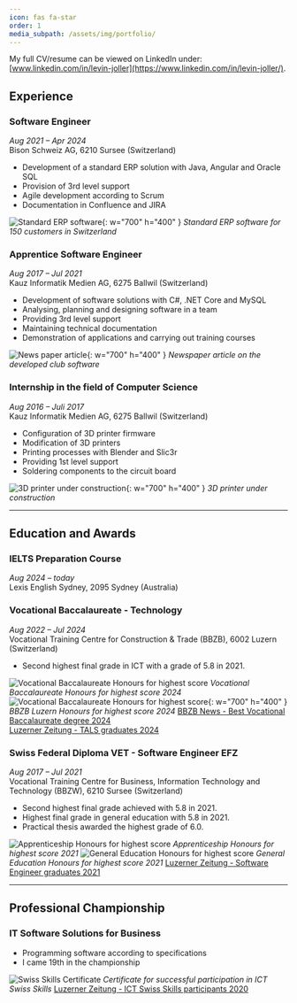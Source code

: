 ```yaml
---
icon: fas fa-star
order: 1
media_subpath: /assets/img/portfolio/
---
```

My full CV/resume can be viewed on LinkedIn under: [www.linkedin.com/in/levin-joller](https://www.linkedin.com/in/levin-joller/).

## Experience

### Software Engineer
_Aug 2021 – Apr 2024_<br> 
Bison Schweiz AG, 6210 Sursee (Switzerland)
- Development of a standard ERP solution with Java, Angular and Oracle SQL
- Provision of 3rd level support
- Agile development according to Scrum
- Documentation in Confluence and JIRA

![Standard ERP software](erp.jpg){: w="700" h="400" }
_Standard ERP software for 150 customers in Switzerland_

### Apprentice Software Engineer
_Aug 2017 – Jul 2021_<br>
Kauz Informatik Medien AG, 6275 Ballwil (Switzerland)
- Development of software solutions with C#, .NET Core and MySQL
- Analysing, planning and designing software in a team
- Providing 3rd level support
- Maintaining technical documentation
- Demonstration of applications and carrying out training courses

![News paper article](newspaperarticlepunktesystem.jpg){: w="700" h="400" }
_Newspaper article on the developed club software_

### Internship in the field of Computer Science
_Aug 2016 – Juli 2017_<br>
Kauz Informatik Medien AG, 6275 Ballwil (Switzerland)
- Configuration of 3D printer firmware
- Modification of 3D printers
- Printing processes with Blender and Slic3r
- Providing 1st level support
- Soldering components to the circuit board

![3D printer under construction](threedprinter.jpg){: w="700" h="400" }
_3D printer under construction_

---

## Education and Awards

### IELTS Preparation Course
_Aug 2024 – today_<br>
Lexis English Sydney, 2095 Sydney (Australia)

### Vocational Baccalaureate - Technology
_Aug 2022 – Jul 2024_<br>
Vocational Training Centre for Construction & Trade (BBZB), 6002 Luzern (Switzerland)
- Second highest final grade in ICT with a grade of 5.8 in 2021.

![Vocational Baccalaureate Honours for highest score](baccalaureate.jpg)
_Vocational Baccalaureate Honours for highest score 2024_
![Vocational Baccalaureate Honours for highest score](bbzbhighestscore.jpg){: w="700" h="400" }
_BBZB Luzern Honours for highest score 2024_
[BBZB News - Best Vocational Baccalaureate degree 2024](https://beruf.lu.ch/Berufslehre/Berufslehre_im_Betrieb/Berufsfachschule/berufsbildungszentren/bbzb/Berufsmaturitaet/News)
<br>
[Luzerner Zeitung - TALS graduates 2024](https://www.luzernerzeitung.ch/zentralschweiz/luzern/lehrabschluesse-die-namen-aller-lehrabgaengerinnen-und-lehrabgaenger-im-kanton-luzern-ld.2647330?reduced=true#subtitle-bm-berufsbegleitend-richtung-technik-architektur-life-sciences-second)

### Swiss Federal Diploma VET - Software Engineer EFZ
_Aug 2017 – Jul 2021_<br>
Vocational Training Centre for Business, Information Technology and Technology (BBZW), 6210 Sursee (Switzerland)
- Second highest final grade achieved with 5.8 in 2021.
- Highest final grade in general education with 5.8 in 2021.
- Practical thesis awarded the highest grade of 6.0.

![Apprenticeship Honours for highest score](apprenticeship.jpg)
_Apprenticeship Honours for highest score 2021_
![General Education Honours for highest score](abu.jpg)
_General Education Honours for highest score 2021_
[Luzerner Zeitung - Software Engineer graduates 2021](https://www.luzernerzeitung.ch/zentralschweiz/luzern/namen-lehrabgaenger-kanton-luzern-gewerblich-industrielle-berufe-ld.2165695)

---

## Professional Championship
### IT Software Solutions for Business
- Programming software according to specifications
- I came 19th in the championship

![Swiss Skills Certificate](swissskills.jpg)
_Certificate for successful participation in ICT Swiss Skills_
[Luzerner Zeitung - ICT Swiss Skills participants 2020](https://www.luzernerzeitung.ch/zentralschweiz/luzern/swiss-skills-praezision-unter-zeitdruck-in-dagmersellen-kaempfen-neun-plattenleger-um-den-schweizermeistertitel-ld.1255743?reduced=true)